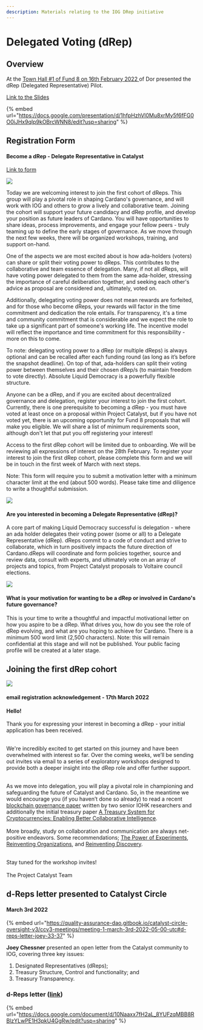 ```yaml
---
description: Materials relating to the IOG DRep initiative
---
```


# Delegated Voting (dRep)

## Overview

At the [Town Hall #1 of Fund 8 on 16th February 2022 ](https://catalyst-swarm.gitbook.io/catalyst-swarm-2022/february-2022/catalyst-town-halls-february-2022#16th-february)of Dor presented the dRep (Delegated Representative) Pilot.

[Link to the Slides](https://docs.google.com/presentation/d/1hfpHzhVl0Mu8xrMy5f6fFG0O0iJHx9qIp9kOBrcWNN8/edit?usp=sharing)

{% embed url="https://docs.google.com/presentation/d/1hfpHzhVl0Mu8xrMy5f6fFG0O0iJHx9qIp9kOBrcWNN8/edit?usp=sharing" %}

## Registration Form

#### Become a dRep - Delegate Representative in Catalyst

[Link to form](https://docs.google.com/forms/d/e/1FAIpQLSfPSb\_cDlIxN6cnnbOrJN\_oxDBmxB3kENbsE\_\_pmMAw8yJk0w/viewform)

![](<../.gitbook/assets/2022-03-07 (15).png>)

Today we are welcoming interest to join the first cohort of dReps. This group will play a pivotal role in shaping Cardano's governance, and will work with IOG and others to grow a lively and collaborative team. Joining the cohort will support your future candidacy and dRep profile, and develop your position as future leaders of Cardano. You will have opportunities to share ideas, process improvements, and engage your fellow peers - truly teaming up to define the early stages of governance. As we move through the next few weeks, there will be organized workshops, training, and support on-hand.

One of the aspects we are most excited about is how ada-holders (voters) can share or split their voting power to dReps. This contributes to the collaborative and team essence of delegation. Many, if not all dReps, will have voting power delegated to them from the same ada-holder, stressing the importance of careful deliberation together, and seeking each other's advice as proposal are considered and, ultimately, voted on.

Additionally, delegating voting power does not mean rewards are forfeited, and for those who become dReps, your rewards will factor in the time commitment and dedication the role entails. For transparency, it's a time and community commitment that is considerable and we expect the role to take up a significant part of someone's working life. The incentive model will reflect the importance and time commitment for this responsibility - more on this to come.

To note: delegating voting power to a dRep (or multiple dReps) is always optional and can be recalled after each funding round (as long as it’s before the snapshot deadline). On top of that, ada-holders can split their voting power between themselves and their chosen dRep/s (to maintain freedom to vote directly). Absolute Liquid Democracy is a powerfully flexible structure.



Anyone can be a dRep, and if you are excited about decentralized governance and delegation, register your interest to join the first cohort. Currently, there is one prerequisite to becoming a dRep - you must have voted at least once on a proposal within Project Catalyst, but if you have not voted yet, there is an upcoming opportunity for Fund 8 proposals that will make you eligible. We will share a list of minimum requirements soon, although don't let that put you off registering your interest!

Access to the first dRep cohort will be limited due to onboarding. We will be reviewing all expressions of interest on the 28th February. To register your interest to join the first dRep cohort, please complete this form and we will be in touch in the first week of March with next steps.

Note: This form will require you to submit a motivation letter with a minimum character limit at the end (about 500 words). Please take time and diligence to write a thoughtful submission.

![](../.gitbook/assets/2022-03-08.png)

#### Are you interested in becoming a Delegate Representative (dRep)?&#x20;

A core part of making Liquid Democracy successful is delegation - where an ada holder delegates their voting power (some or all) to a Delegate Representative (dRep). dReps commit to a code of conduct and strive to collaborate, which in turn positively impacts the future direction of Cardano.dReps will coordinate and form policies together, source and review data, consult with experts, and ultimately vote on an array of projects and topics, from Project Catalyst proposals to Voltaire council elections.

![](<../.gitbook/assets/2022-03-08 (1).png>)

#### What is your motivation for wanting to be a dRep or involved in Cardano's future governance?

This is your time to write a thoughtful and impactful motivational letter on how you aspire to be a dRep. What drives you, how do you see the role of dRep evolving, and what are you hoping to achieve for Cardano. There is a minimum 500 word limit (2,500 characters). Note: this will remain confidential at this stage and will not be published. Your public facing profile will be created at a later stage.



## Joining the first dRep cohort

![](<../.gitbook/assets/2022-03-19 (1).png>)

#### email registration acknowledgement - 17th March 2022

**Hello!**\
\
Thank you for expressing your interest in becoming a dRep - your initial application has been received.

\
We're incredibly excited to get started on this journey and have been overwhelmed with interest so far. Over the coming weeks, we’ll be sending out invites via email to a series of exploratory workshops designed to provide both a deeper insight into the dRep role and offer further support.

\
As we move into delegation, you will play a pivotal role in championing and safeguarding the future of Catalyst and Cardano. So, in the meantime we would encourage you (if you haven’t done so already) to read a recent [blockchain governance paper](https://iohk.us20.list-manage.com/track/click?u=26d3b656ecc43aa6f3063eaed\&id=9201c74d34\&e=6bc8455536) written by two senior IOHK researchers and additionally the initial treasury paper [A Treasury System for Cryptocurrencies: Enabling Better Collaborative Intelligence](https://iohk.us20.list-manage.com/track/click?u=26d3b656ecc43aa6f3063eaed\&id=89ba0125fb\&e=6bc8455536). \
\
More broadly, study on collaboration and communication are always net-positive endeavors. Some recommendations; [The Power of Experiments](https://iohk.us20.list-manage.com/track/click?u=26d3b656ecc43aa6f3063eaed\&id=6e061973b2\&e=6bc8455536), [Reinventing Organizations](https://iohk.us20.list-manage.com/track/click?u=26d3b656ecc43aa6f3063eaed\&id=704b3cda9c\&e=6bc8455536), and [Reinventing Discovery](https://iohk.us20.list-manage.com/track/click?u=26d3b656ecc43aa6f3063eaed\&id=591c208e07\&e=6bc8455536).

\
Stay tuned for the workshop invites!\
\
The Project Catalyst Team

## **d-Reps letter presented to Catalyst Circle**

#### March 3rd 2022

{% embed url="https://quality-assurance-dao.gitbook.io/catalyst-circle-oversight-v3/ccv3-meetings/meeting-1-march-3rd-2022-05-00-utc#d-reps-letter-joey-33-37" %}

**Joey Chessner** presented an open letter from the Catalyst community to IOG, covering three key issues:&#x20;

1. Designated Representatives (dReps);
2. Treasury Structure, Control and functionality; and&#x20;
3. Treasury Transparency.&#x20;

### **d-Reps letter (**[**link**](https://docs.google.com/document/d/10Naaxx7fH2aL\_8YUFzqMBB8RBlzYLwPE1H3pkU4GgRw/edit?usp=sharing)**)**&#x20;

{% embed url="https://docs.google.com/document/d/10Naaxx7fH2aL_8YUFzqMBB8RBlzYLwPE1H3pkU4GgRw/edit?usp=sharing" %}
